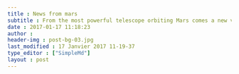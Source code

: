 ```yaml
---
title : News from mars
subtitle : From the most powerful telescope orbiting Mars comes a new view of Earth and its moon
date : 2017-01-17 11:18:23
author : 
header-img : post-bg-03.jpg
last_modified : 17 Janvier 2017 11-19-37
type_editor : ["SimpleMd"]
layout : post
---
```

